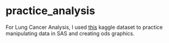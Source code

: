 # practice_analysis
For Lung Cancer Analysis,
I used [this](https://www.kaggle.com/datasets/jillanisofttech/lung-cancer-detection) kaggle dataset to practice manipulating data in SAS and creating ods graphics.

